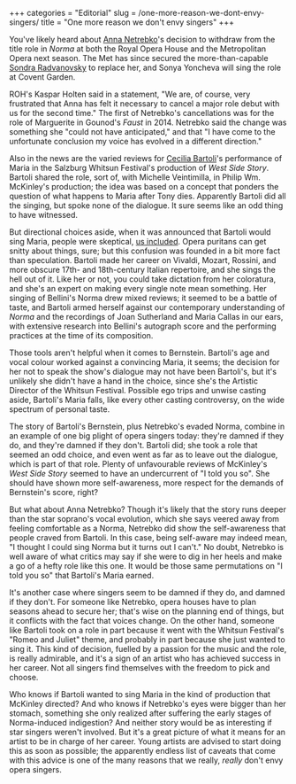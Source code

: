+++
categories = "Editorial"
slug = /one-more-reason-we-dont-envy-singers/
title = "One more reason we don&#039;t envy singers"
+++

You've likely heard about [Anna Netrebko](/scene/people/anna-netrebko/)'s decision to withdraw from the title role in *Norma* at both the Royal Opera House and the Metropolitan Opera next season. The Met has since secured the more-than-capable [Sondra Radvanovsky](/scene/people/sondra-radvanovsky/) to replace her, and Sonya Yoncheva will sing the role at Covent Garden.

ROH's Kaspar Holten said in a statement, "We are, of course, very frustrated that Anna has felt it necessary to cancel a major role debut with us for the second time." The first of Netrebko's cancellations was for the role of Marguerite in Gounod's *Faust* in 2014. Netrebko said the change was something she "could not have anticipated," and that "I have come to the unfortunate conclusion my voice has evolved in a different direction."

Also in the news are the varied reviews for [Cecilia Bartoli](/scene/people/cecilia-bartoli/)'s performance of Maria in the Salzburg Whitsun Festival's production of *West Side Story*. Bartoli shared the role, sort of, with Michelle Veintimilla, in Philip Wm. McKinley's production; the idea was based on a concept that ponders the question of what happens to Maria after Tony dies. Apparently Bartoli did all the singing, but spoke none of the dialogue. It sure seems like an odd thing to have witnessed. 

But directional choices aside, when it was announced that Bartoli would sing Maria, people were skeptical, [us included](/i-just-met-a-girl-named-cecilia/). Opera puritans can get snitty about things, sure; but this confusion was founded in a bit more fact than speculation. Bartoli made her career on Vivaldi, Mozart, Rossini, and more obscure 17th- and 18th-century Italian repertoire, and she sings the hell out of it. Like her or not, you could take dictation from her coloratura, and she's an expert on making every single note mean something. Her singing of Bellini's Norma drew mixed reviews; it seemed to be a battle of taste, and Bartoli armed herself against our contemporary understanding of *Norma* and the recordings of Joan Sutherland and Maria Callas in our ears, with extensive research into Bellini's autograph score and the performing practices at the time of its composition.

Those tools aren't helpful when it comes to Bernstein. Bartoli's age and vocal colour worked against a convincing Maria, it seems; the decision for her not to speak the show's dialogue may not have been Bartoli's, but it's unlikely she didn't have a hand in the choice, since she's the Artistic Director of the Whitsun Festival. Possible ego trips and unwise casting aside, Bartoli's Maria falls, like every other casting controversy, on the wide spectrum of personal taste.

The story of Bartoli's Bernstein, plus Netrebko's evaded Norma, combine in an example of one big plight of opera singers today: they're damned if they do, and they're damned if they don't. Bartoli did; she took a role that seemed an odd choice, and even went as far as to leave out the dialogue, which is part of that role. Plenty of unfavourable reviews of McKinley's *West Side Story* seemed to have an undercurrent of "I told you so". She should have shown more self-awareness, more respect for the demands of Bernstein's score, right?

But what about Anna Netrebko? Though it's likely that the story runs deeper than the star soprano's vocal evolution, which she says veered away from feeling comfortable as a Norma, Netrebko did show the self-awareness that people craved from Bartoli. In this case, being self-aware may indeed mean, "I thought I could sing Norma but it turns out I can't." No doubt, Netrebko is well aware of what critics may say if she were to dig in her heels and make a go of a hefty role like this one. It would be those same permutations on "I told you so" that Bartoli's Maria earned.

It's another case where singers seem to be damned if they do, and damned if they don't. For someone like Netrebko, opera houses have to plan seasons ahead to secure her; that's wise on the planning end of things, but it conflicts with the fact that voices change. On the other hand, someone like Bartoli took on a role in part because it went with the Whitsun Festival's "Romeo and Juliet" theme, and probably in part because she just wanted to sing it. This kind of decision, fuelled by a passion for the music and the role, is really admirable, and it's a sign of an artist who has achieved success in her career. Not all singers find themselves with the freedom to pick and choose.

Who knows if Bartoli wanted to sing Maria in the kind of production that McKinley directed? And who knows if Netrebko's eyes were bigger than her stomach, something she only realized after suffering the early stages of Norma-induced indigestion? And neither story would be as interesting if star singers weren't involved. But it's a great picture of what it means for an artist to be in charge of her career. Young artists are advised to start doing this as soon as possible; the apparently endless list of caveats that come with this advice is one of the many reasons that we really, *really* don't envy opera singers.
